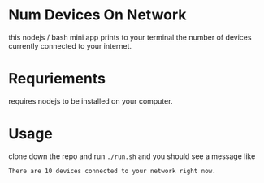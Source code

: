 # Num Devices On Network
this nodejs / bash mini app prints to your terminal the number of devices currently connected to your internet.

# Requriements
requires nodejs to be installed on your computer.

# Usage
clone down the repo and run `./run.sh` and you should see a message like
```
There are 10 devices connected to your network right now.
```
